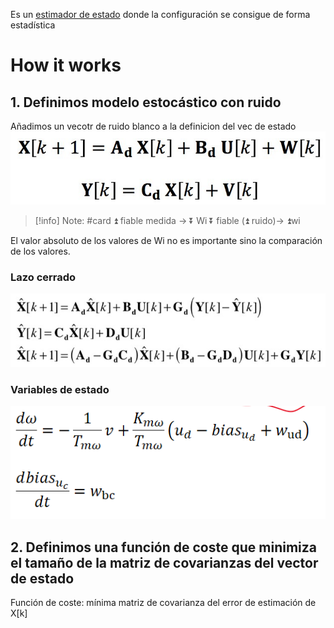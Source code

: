 Es un [estimador de estado](estimador%20de%20estado.md) donde la configuración se consigue de forma estadística

# How it works
## 1. Definimos modelo estocástico con ruido
Añadimos un vecotr de ruido blanco a la definicion del vec de estado
![](../assets/Pasted%20image%2020230216123118.png)
> [!info] Note: #card
> ⏫ fiable medida -> ⏬ Wi
> ⏬ fiable (⏫ ruido)-> ⏫wi

El valor absoluto de los valores de Wi no es importante sino la comparación de los valores.

### Lazo cerrado 
![](../assets/Pasted%20image%2020230216123500.png)
### Variables de estado
![](../assets/Pasted%20image%2020230216123829.png)


## 2. Definimos una función de coste que minimiza el tamaño de la matriz de covarianzas del vector de estado
Función de coste: mínima matriz de covarianza del error de estimación de X[k]
